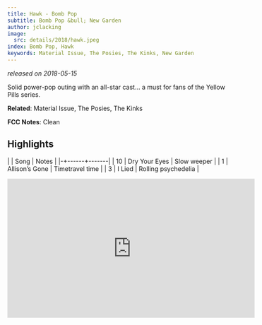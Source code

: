 ```yaml
---
title: Hawk - Bomb Pop
subtitle: Bomb Pop &bull; New Garden
author: jclacking
image:
  src: details/2018/hawk.jpeg
index: Bomb Pop, Hawk
keywords: Material Issue, The Posies, The Kinks, New Garden
---
```

_released on 2018-05-15_

Solid power-pop outing with an all-star cast… a must for fans of the Yellow Pills series.

**Related**: Material Issue, The Posies, The Kinks

<!--more-->

**FCC Notes**: Clean

## Highlights

| | Song | Notes |
|-+------+-------|
| 10 | Dry Your Eyes | Slow weeper |
| 1 | Allison’s Gone | Timetravel time |
| 3 | I Lied | Rolling psychedelia |

<div class="tlo-detail-video"><iframe width="560" height="315" src="https://www.youtube.com/embed/lRYpJydaeYY" frameborder="0" allow="autoplay; encrypted-media" allowfullscreen></iframe></div>

